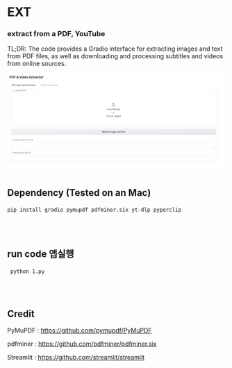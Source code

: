 # EXT

### extract from a PDF, YouTube

TL;DR: The code provides a Gradio interface for extracting images and text from PDF files, as well as downloading and processing subtitles and videos from online sources. 


![Image](https://github.com/leeseomin/EXT/blob/main/pic/1.png)




## Dependency (Tested on an Mac) 


```pip install gradio pymupdf pdfminer.six yt-dlp pyperclip```


<br>
<br>


## run code 앱실행  

``` python 1.py```


 <br/>


 <br/>




## Credit

PyMuPDF : https://github.com/pymupdf/PyMuPDF 

pdfminer : https://github.com/pdfminer/pdfminer.six

Streamlit : https://github.com/streamlit/streamlit

 <br/>
 
 <br/>


